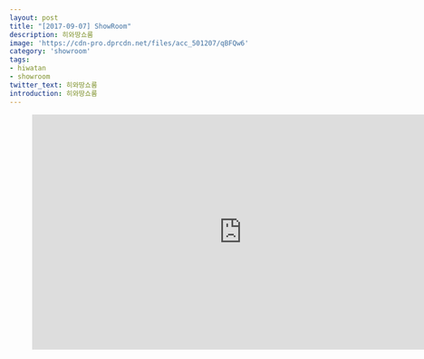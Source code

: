 ```yaml
---
layout: post
title: "[2017-09-07] ShowRoom"
description: 히와땅쇼룸
image: 'https://cdn-pro.dprcdn.net/files/acc_501207/qBFQw6'
category: 'showroom'
tags:
- hiwatan
- showroom
twitter_text: 히와땅쇼룸
introduction: 히와땅쇼룸
---
```

<figure class="video_container">
<iframe width="740" height="416" src="https://serviceapi.nmv.naver.com/flash/convertIframeTag.nhn?vid=01E568FE2B73638C1323D0D3F7A6A9036276&outKey=V1210e200b5b4730b6c83c10964006b52b35c6834edefd6efcb0ec10964006b52b35c" frameborder="no" scrolling="no" webkitallowfullscreen mozallowfullscreen allowfullscreen></iframe>
</figure>
